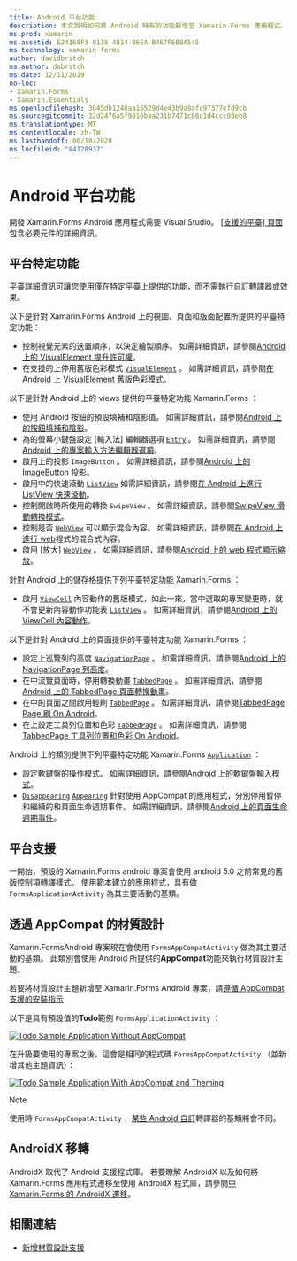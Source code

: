 ```yaml
---
title: Android 平台功能
description: 本文說明如何將 Android 特有的功能新增至 Xamarin.Forms 應用程式。
ms.prod: xamarin
ms.assetid: E24168F3-0138-4814-86EA-B467F6B8A545
ms.technology: xamarin-forms
author: davidbritch
ms.author: dabritch
ms.date: 12/11/2019
no-loc:
- Xamarin.Forms
- Xamarin.Essentials
ms.openlocfilehash: 3045db1248aa16529d4e43b9a8afc97377cfd9cb
ms.sourcegitcommit: 32d2476a5f9016baa231b7471c88c1d4ccc08eb8
ms.translationtype: MT
ms.contentlocale: zh-TW
ms.lasthandoff: 06/18/2020
ms.locfileid: "84128937"
---
```

# <a name="android-platform-features"></a>Android 平台功能

開發 Xamarin.Forms Android 應用程式需要 Visual Studio。 [[支援的平臺] 頁面](~/get-started/supported-platforms.md)包含必要元件的詳細資訊。

## <a name="platform-specifics"></a>平台特定功能

平臺詳細資訊可讓您使用僅在特定平臺上提供的功能，而不需執行自訂轉譯器或效果。

以下是針對 Xamarin.Forms Android 上的視圖、頁面和版面配置所提供的平臺特定功能：

- 控制視覺元素的迭置順序，以決定繪製順序。 如需詳細資訊，請參閱[Android 上的 VisualElement 提升許可權](visualelement-elevation.md)。
- 在支援的上停用舊版色彩模式 [`VisualElement`](xref:Xamarin.Forms.VisualElement) 。 如需詳細資訊，請參閱[在 Android 上 VisualElement 舊版色彩模式](legacy-color-mode.md)。

以下是針對 Android 上的 views 提供的平臺特定功能 Xamarin.Forms ：

- 使用 Android 按鈕的預設填補和陰影值。 如需詳細資訊，請參閱[Android 上的按鈕填補和陰影](button-padding-shadow.md)。
- 為的螢幕小鍵盤設定 [輸入法] 編輯器選項 [`Entry`](xref:Xamarin.Forms.Entry) 。 如需詳細資訊，請參閱[Android 上的專案輸入方法編輯器選項](entry-ime-options.md)。
- 啟用上的投影 `ImageButton` 。 如需詳細資訊，請參閱[Android 上的 ImageButton 投影](imagebutton-drop-shadow.md)。
- 啟用中的快速滾動 [`ListView`](xref:Xamarin.Forms.ListView) 如需詳細資訊，請參閱[在 Android 上進行 ListView 快速滾動](listview-fast-scrolling.md)。
- 控制開啟時所使用的轉換 `SwipeView` 。 如需詳細資訊，請參閱[SwipeView 滑動轉換模式](swipeview-swipetransitionmode.md)。
- 控制是否 [`WebView`](xref:Xamarin.Forms.WebView) 可以顯示混合內容。 如需詳細資訊，請參閱[在 Android 上進行 web](webview-mixed-content.md)程式的混合式內容。
- 啟用 [放大] [`WebView`](xref:Xamarin.Forms.WebView) 。 如需詳細資訊，請參閱[Android 上的 web 程式顯示縮放](webview-zoom-controls.md)。

針對 Android 上的儲存格提供下列平臺特定功能 Xamarin.Forms ：

- 啟用 [`ViewCell`](xref:Xamarin.Forms.ViewCell) 內容動作的舊版模式，如此一來，當中選取的專案變更時，就不會更新內容動作功能表 [`ListView`](xref:Xamarin.Forms.ListView) 。 如需詳細資訊，請參閱[Android 上的 ViewCell 內容動作](viewcell-context-actions.md)。

以下是針對 Android 上的頁面提供的平臺特定功能 Xamarin.Forms ：

- 設定上巡覽列的高度 [`NavigationPage`](xref:Xamarin.Forms.NavigationPage) 。 如需詳細資訊，請參閱[Android 上的 NavigationPage 列高度](navigationpage-bar-height.md)。
- 在中流覽頁面時，停用轉換動畫 [`TabbedPage`](xref:Xamarin.Forms.TabbedPage) 。 如需詳細資訊，請參閱[Android 上的 TabbedPage 頁面轉換動畫](tabbedpage-transition-animations.md)。
- 在中的頁面之間啟用輕刷 [`TabbedPage`](xref:Xamarin.Forms.TabbedPage) 。 如需詳細資訊，請參閱[TabbedPage Page 刷 On Android](tabbedpage-page-swiping.md)。
- 在上設定工具列位置和色彩 [`TabbedPage`](xref:Xamarin.Forms.TabbedPage) 。 如需詳細資訊，請參閱[TabbedPage 工具列位置和色彩 On Android](tabbedpage-toolbar-placement-color.md)。

Android 上的類別提供下列平臺特定功能 Xamarin.Forms [`Application`](xref:Xamarin.Forms.Application) ：

- 設定軟鍵盤的操作模式。 如需詳細資訊，請參閱[Android 上的軟鍵盤輸入模式](soft-keyboard-input-mode.md)。
- [`Disappearing`](xref:Xamarin.Forms.Page.Appearing) [`Appearing`](xref:Xamarin.Forms.Page.Appearing) 針對使用 AppCompat 的應用程式，分別停用暫停和繼續的和頁面生命週期事件。 如需詳細資訊，請參閱[Android 上的頁面生命週期事件](page-lifecycle-events.md)。

## <a name="platform-support"></a>平台支援

一開始，預設的 Xamarin.Forms android 專案會使用 android 5.0 之前常見的舊版控制項轉譯樣式。 使用範本建立的應用程式，具有做 `FormsApplicationActivity` 為其主要活動的基類。

## <a name="material-design-via-appcompat"></a>透過 AppCompat 的材質設計

Xamarin.FormsAndroid 專案現在會使用 `FormsAppCompatActivity` 做為其主要活動的基類。 此類別會使用 Android 所提供的**AppCompat**功能來執行材質設計主題。

若要將材質設計主題新增至 Xamarin.Forms Android 專案，請[遵循 AppCompat 支援的安裝指示](appcompat-material-design.md)

以下是具有預設值的**Todo**範例 `FormsApplicationActivity` ：

[![](images/before-appcompat-sml.png "Todo Sample Application Without AppCompat")](images/before-appcompat.png#lightbox "Todo Sample Application Without AppCompat")

在升級要使用的專案之後，這會是相同的程式碼 `FormsAppCompatActivity` （並新增其他主題資訊）：

[![](images/post-appcompat-sml.png "Todo Sample Application With AppCompat and Theming")](images/post-appcompat.png#lightbox "Todo Sample Application With AppCompat and Theming")

> [!NOTE]
> 使用時 `FormsAppCompatActivity` ，[某些 Android 自訂](~/xamarin-forms/app-fundamentals/custom-renderer/renderers.md)轉譯器的基類將會不同。

## <a name="androidx-migration"></a>AndroidX 移轉

AndroidX 取代了 Android 支援程式庫。 若要瞭解 AndroidX 以及如何將 Xamarin.Forms 應用程式遷移至使用 AndroidX 程式庫，請參閱[中 Xamarin.Forms 的 AndroidX 遷移](~/xamarin-forms/platform/android/androidx-migration.md)。

## <a name="related-links"></a>相關連結

- [新增材質設計支援](appcompat-material-design.md)
